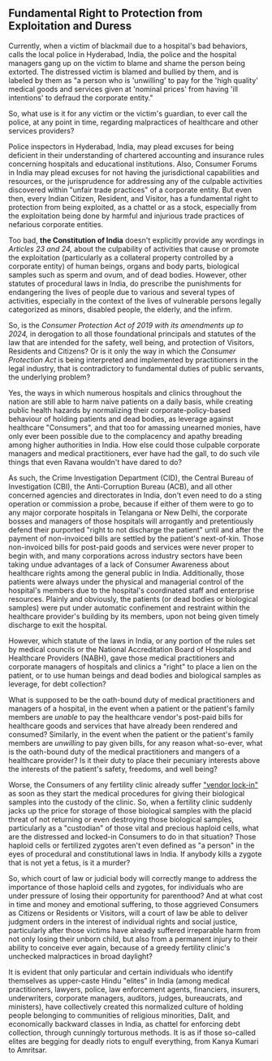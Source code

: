 ## Fundamental Right to Protection from Exploitation and Duress

Currently, when a victim of blackmail due to a hospital's bad behaviors, calls the local police in Hyderabad, India, the police and the hospital managers gang up on the victim to blame and shame the person being extorted. The distressed victim is blamed and bullied by them, and is labeled by them as "a person who is 'unwilling' to pay for the 'high quality' medical goods and services given at 'nominal prices' from having 'ill intentions' to defraud the corporate entity." 

So, what use is it for any victim or the victim's guardian, to ever call the police, at any point in time, regarding malpractices of healthcare and other services providers?

Police inspectors in Hyderabad, India, may plead excuses for being deficient in their understanding of chartered accounting and insurance rules concerning hospitals and educational institutions. Also, Consumer Forums in India may plead excuses for not having the jurisdictional capabilities and resources, or the jurisprudence for addressing any of the culpable activities discovered within "unfair trade practices" of a corporate entity. But even then, every Indian Citizen, Resident, and Visitor, has a fundamental right to protection from being exploited, as a chattel or as a stock, especially from the exploitation being done by harmful and injurious trade practices of nefarious corporate entities.  

Too bad, **the Constitution of India** doesn't explicitly provide any wordings in *Articles 23 and 24,* about the culpability of activities that cause or promote the exploitation (particularly as a collateral property controlled by a corporate entity) of human beings, organs and body parts, biological samples such as sperm and ovum, and of dead bodies. However, other statutes of procedural laws in India, do prescribe the punishments for endangering the lives of people due to various and several types of activities, especially in the context of the lives of vulnerable persons legally categorized as minors, disabled people, the elderly, and the infirm. 

So, is the *Consumer Protection Act of 2019 with its amendments up to 2024,* in derogation to all those foundational principals and statutes of the law that are intended for the safety, well being, and protection of Visitors, Residents and Citizens? Or is it only the way in which the *Consumer Protection Act* is being interpreted and implemented by practitioners in the legal industry, that is contradictory to fundamental duties of public servants, the underlying problem? 

Yes, the ways in which numerous hospitals and clinics throughout the nation are still able to harm naive patients on a daily basis, while creating public health hazards by normalizing their corporate-policy-based behaviour of holding patients and dead bodies, as leverage against healthcare "Consumers", and that too for amassing unearned monies, have only ever been possible due to the complacency and apathy breading among higher authorities in India. How else could those culpable corporate managers and medical practitioners, ever have had the gall, to do such vile things that even Ravana wouldn't have dared to do? 

As such, the Crime Investigation Department (CID), the Central Bureau of Investigation (CBI), the Anti-Corruption Bureau (ACB), and all other concerned agencies and directorates in India, don't even need to do a sting operation or commission a probe, because if either of them were to go to any major corporate hospitals in Telangana or New Delhi, the corporate bosses and managers of those hospitals will arrogantly and pretentiously defend their purported "right to not discharge the patient" until and after the payment of non-invoiced bills are settled by the patient's next-of-kin. Those non-invoiced bills for post-paid goods and services were never proper to begin with, and many corporations across industry sectors have been taking undue advantages of a lack of Consumer Awareness about healthcare rights among the general public in India. Additionally, those patients were always under the physical and managerial control of the hospital's members due to the hospital's coordinated staff and enterprise resources. Plainly and obviously, the patients (or dead bodies or biological samples) were put under automatic confinement and restraint within the healthcare provider's building by its members, upon not being given timely discharge to exit the hospital. 

However, which statute of the laws in India, or any portion of the rules set by medical councils or the National Accreditation Board of Hospitals and Healthcare Providers (NABH), gave those medical practitioners and corporate managers of hospitals and clinics a "right" to place a lien on the patient, or to use human beings and dead bodies and biological samples as leverage, for debt collection? 

What is supposed to be the oath-bound duty of medical practitioners and managers of a hospital, in the event when a patient or the patient's family members are *unable* to pay the healthcare vendor's post-paid bills for healthcare goods and services that have already been rendered and consumed? Similarly, in the event when the patient or the patient's family members are *unwilling* to pay given bills, for any reason what-so-ever, what is the oath-bound duty of the medical practitioners and mangers of a healthcare provider? Is it their duty to place their pecuniary interests above the interests of the patient's safety, freedoms, and well being?  

Worse, the Consumers of any fertility clinic already suffer ["vendor lock-in"](https://en.wikipedia.org/wiki/Vendor_lock-in) as soon as they start the medical procedures for giving their biological samples into the custody of the clinic. So, when a fertility clinic suddenly jacks up the price for storage of those biological samples with the placid threat of not returning or even destroying those biological samples, particularly as a "custodian" of those vital and precious haploid cells, what are the distressed and locked-in Consumers to do in that situation? Those haploid cells or fertilized zygotes aren't even defined as "a person" in the eyes of procedural and constitutional laws in India. If anybody kills a zygote that is not yet a fetus, is it a murder? 

So, which court of law or judicial body will correctly mange to address the importance of those haploid cells and zygotes, for individuals who are under pressure of losing their opportunity for parenthood? And at what cost in time and money and emotional suffering, to those aggrieved Consumers as Citizens or Residents or Visitors, will a court of law be able to deliver judgment orders in the interest of individual rights and social justice, particularly after those victims have already suffered irreparable harm from not only losing their unborn child, but also from a permanent injury to their ability to conceive ever again, because of a greedy fertility clinic's unchecked malpractices in broad daylight? 

It is evident that only particular and certain individuals who identify themselves as upper-caste Hindu "elites" in India (among medical practitioners, lawyers, police, law enforcement agents, financiers, insurers, underwriters, corporate managers, auditors, judges, bureaucrats, and ministers), have collectively created this normalized culture of holding people belonging to communities of religious minorities, Dalit, and economically backward classes in India, as chattel for enforcing debt collection, through cunningly torturous methods. It is as if those so-called elites are begging for deadly riots to engulf everything, from Kanya Kumari to Amritsar.  
